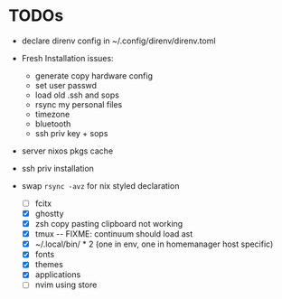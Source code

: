 # TODOs

- declare direnv config in ~/.config/direnv/direnv.toml

- Fresh Installation issues:
  - generate copy hardware config
  - set user passwd
  - load old .ssh and sops
  - rsync my personal files
  - timezone
  - bluetooth
  - ssh priv key + sops
- server nixos pkgs cache
- ssh priv installation

- swap `rsync -avz` for nix styled declaration
  - [ ] fcitx
  - [x] ghostty
  - [x] zsh copy pasting clipboard not working
  - [x] tmux -- FIXME: continuum should load ast
  - [x] ~/.local/bin/ \* 2 (one in env, one in homemanager host specific)
  - [x] fonts
  - [x] themes
  - [x] applications
  - [ ] nvim using store
